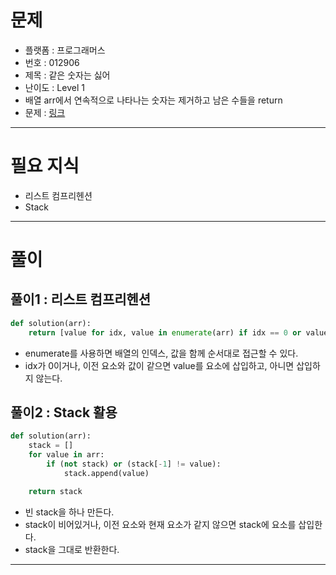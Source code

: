 # 문제
- 플랫폼 : 프로그래머스
- 번호 : 012906
- 제목 : 같은 숫자는 싫어
- 난이도 : Level 1
- 배열 arr에서 연속적으로 나타나는 숫자는 제거하고 남은 수들을 return
- 문제 : <a href="https://school.programmers.co.kr/learn/courses/30/lessons/12906" target="_blank">링크</a>

---

# 필요 지식
- 리스트 컴프리헨션
- Stack

---

# 풀이

## 풀이1 : 리스트 컴프리헨션
```python
def solution(arr):
    return [value for idx, value in enumerate(arr) if idx == 0 or value != arr[idx-1]]
```
- enumerate를 사용하면 배열의 인덱스, 값을 함께 순서대로 접근할 수 있다.
- idx가 0이거나, 이전 요소와 값이 같으면 value를 요소에 삽입하고, 아니면 삽입하지 않는다.

## 풀이2 : Stack 활용
```python
def solution(arr):
    stack = []
    for value in arr:
        if (not stack) or (stack[-1] != value):
            stack.append(value)

    return stack
```
- 빈 stack을 하나 만든다.
- stack이 비어있거나, 이전 요소와 현재 요소가 같지 않으면 stack에 요소를 삽입한다.
- stack을 그대로 반환한다.

---
